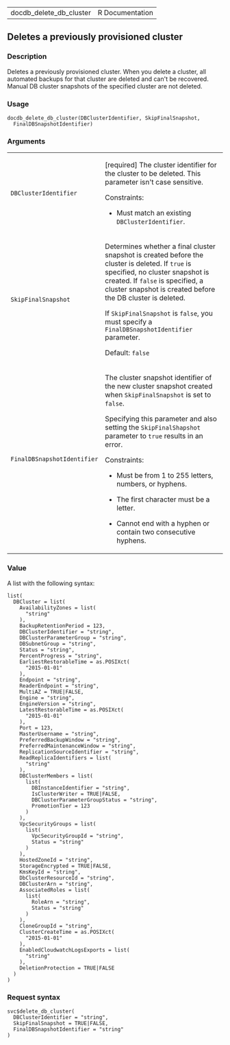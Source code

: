 <table style="width: 100%;">
<tbody>
<tr class="odd">
<td>docdb_delete_db_cluster</td>
<td style="text-align: right;">R Documentation</td>
</tr>
</tbody>
</table>

## Deletes a previously provisioned cluster

### Description

Deletes a previously provisioned cluster. When you delete a cluster, all
automated backups for that cluster are deleted and can't be recovered.
Manual DB cluster snapshots of the specified cluster are not deleted.

### Usage

    docdb_delete_db_cluster(DBClusterIdentifier, SkipFinalSnapshot,
      FinalDBSnapshotIdentifier)

### Arguments

<table>
<colgroup>
<col style="width: 35%" />
<col style="width: 65%" />
</colgroup>
<tbody>
<tr class="odd">
<td><code
id="docdb_delete_db_cluster_:_DBClusterIdentifier">DBClusterIdentifier</code></td>
<td><p>[required] The cluster identifier for the cluster to be deleted.
This parameter isn't case sensitive.</p>
<p>Constraints:</p>
<ul>
<li><p>Must match an existing <code>DBClusterIdentifier</code>.</p></li>
</ul></td>
</tr>
<tr class="even">
<td><code
id="docdb_delete_db_cluster_:_SkipFinalSnapshot">SkipFinalSnapshot</code></td>
<td><p>Determines whether a final cluster snapshot is created before the
cluster is deleted. If <code>true</code> is specified, no cluster
snapshot is created. If <code>false</code> is specified, a cluster
snapshot is created before the DB cluster is deleted.</p>
<p>If <code>SkipFinalSnapshot</code> is <code>false</code>, you must
specify a <code>FinalDBSnapshotIdentifier</code> parameter.</p>
<p>Default: <code>false</code></p></td>
</tr>
<tr class="odd">
<td><code
id="docdb_delete_db_cluster_:_FinalDBSnapshotIdentifier">FinalDBSnapshotIdentifier</code></td>
<td><p>The cluster snapshot identifier of the new cluster snapshot
created when <code>SkipFinalSnapshot</code> is set to
<code>false</code>.</p>
<p>Specifying this parameter and also setting the
<code>SkipFinalShapshot</code> parameter to <code>true</code> results in
an error.</p>
<p>Constraints:</p>
<ul>
<li><p>Must be from 1 to 255 letters, numbers, or hyphens.</p></li>
<li><p>The first character must be a letter.</p></li>
<li><p>Cannot end with a hyphen or contain two consecutive
hyphens.</p></li>
</ul></td>
</tr>
</tbody>
</table>

### Value

A list with the following syntax:

    list(
      DBCluster = list(
        AvailabilityZones = list(
          "string"
        ),
        BackupRetentionPeriod = 123,
        DBClusterIdentifier = "string",
        DBClusterParameterGroup = "string",
        DBSubnetGroup = "string",
        Status = "string",
        PercentProgress = "string",
        EarliestRestorableTime = as.POSIXct(
          "2015-01-01"
        ),
        Endpoint = "string",
        ReaderEndpoint = "string",
        MultiAZ = TRUE|FALSE,
        Engine = "string",
        EngineVersion = "string",
        LatestRestorableTime = as.POSIXct(
          "2015-01-01"
        ),
        Port = 123,
        MasterUsername = "string",
        PreferredBackupWindow = "string",
        PreferredMaintenanceWindow = "string",
        ReplicationSourceIdentifier = "string",
        ReadReplicaIdentifiers = list(
          "string"
        ),
        DBClusterMembers = list(
          list(
            DBInstanceIdentifier = "string",
            IsClusterWriter = TRUE|FALSE,
            DBClusterParameterGroupStatus = "string",
            PromotionTier = 123
          )
        ),
        VpcSecurityGroups = list(
          list(
            VpcSecurityGroupId = "string",
            Status = "string"
          )
        ),
        HostedZoneId = "string",
        StorageEncrypted = TRUE|FALSE,
        KmsKeyId = "string",
        DbClusterResourceId = "string",
        DBClusterArn = "string",
        AssociatedRoles = list(
          list(
            RoleArn = "string",
            Status = "string"
          )
        ),
        CloneGroupId = "string",
        ClusterCreateTime = as.POSIXct(
          "2015-01-01"
        ),
        EnabledCloudwatchLogsExports = list(
          "string"
        ),
        DeletionProtection = TRUE|FALSE
      )
    )

### Request syntax

    svc$delete_db_cluster(
      DBClusterIdentifier = "string",
      SkipFinalSnapshot = TRUE|FALSE,
      FinalDBSnapshotIdentifier = "string"
    )
